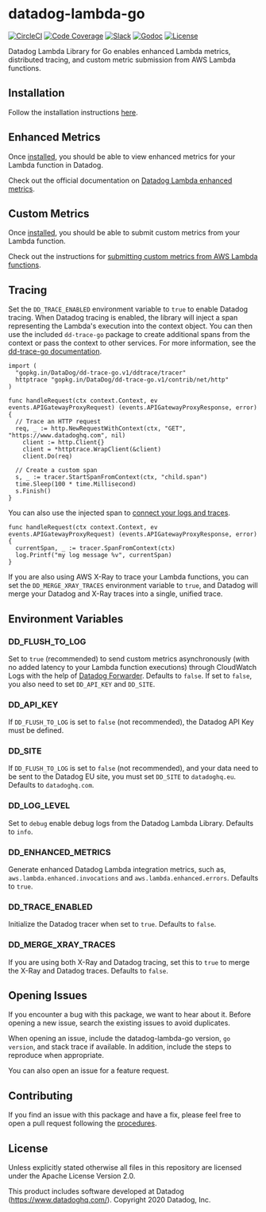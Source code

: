 # datadog-lambda-go

[![CircleCI](https://img.shields.io/circleci/build/github/DataDog/datadog-lambda-go)](https://circleci.com/gh/DataDog/datadog-lambda-go)
[![Code Coverage](https://img.shields.io/codecov/c/github/DataDog/datadog-lambda-go)](https://codecov.io/gh/DataDog/datadog-lambda-go)
[![Slack](https://img.shields.io/badge/slack-%23serverless-blueviolet?logo=slack)](https://datadoghq.slack.com/channels/serverless/)
[![Godoc](https://img.shields.io/badge/godoc-reference-blue.svg)](https://godoc.org/github.com/DataDog/datadog-lambda-go)
[![License](https://img.shields.io/badge/license-Apache--2.0-blue)](https://github.com/DataDog/datadog-lambda-go/blob/master/LICENSE)

Datadog Lambda Library for Go enables enhanced Lambda metrics, distributed tracing, and custom metric submission from AWS Lambda functions.  

## Installation

Follow the installation instructions [here](https://docs.datadoghq.com/serverless/installation/go/).

## Enhanced Metrics

Once [installed](#installation), you should be able to view enhanced metrics for your Lambda function in Datadog.

Check out the official documentation on [Datadog Lambda enhanced metrics](https://docs.datadoghq.com/integrations/amazon_lambda/?tab=go#real-time-enhanced-lambda-metrics).

## Custom Metrics

Once [installed](#installation), you should be able to submit custom metrics from your Lambda function.

Check out the instructions for [submitting custom metrics from AWS Lambda functions](https://docs.datadoghq.com/integrations/amazon_lambda/?tab=go#custom-metrics).

## Tracing

Set the `DD_TRACE_ENABLED` environment variable to `true` to enable Datadog tracing. When Datadog tracing is enabled, the library will inject a span representing the Lambda's execution into the context object. You can then use the included `dd-trace-go` package to create additional spans from the context or pass the context to other services. For more information, see the [dd-trace-go documentation](https://godoc.org/gopkg.in/DataDog/dd-trace-go.v1/ddtrace).

```
import (
  "gopkg.in/DataDog/dd-trace-go.v1/ddtrace/tracer"
  httptrace "gopkg.in/DataDog/dd-trace-go.v1/contrib/net/http"
)

func handleRequest(ctx context.Context, ev events.APIGatewayProxyRequest) (events.APIGatewayProxyResponse, error) {
  // Trace an HTTP request
  req, _ := http.NewRequestWithContext(ctx, "GET", "https://www.datadoghq.com", nil)
	client := http.Client{}
	client = *httptrace.WrapClient(&client)
	client.Do(req)

  // Create a custom span
  s, _ := tracer.StartSpanFromContext(ctx, "child.span")
  time.Sleep(100 * time.Millisecond)
  s.Finish()
}
```

You can also use the injected span to [connect your logs and traces](https://docs.datadoghq.com/tracing/connect_logs_and_traces/go/).

```
func handleRequest(ctx context.Context, ev events.APIGatewayProxyRequest) (events.APIGatewayProxyResponse, error) {
  currentSpan, _ := tracer.SpanFromContext(ctx)
  log.Printf("my log message %v", currentSpan)
}
```

If you are also using AWS X-Ray to trace your Lambda functions, you can set the `DD_MERGE_XRAY_TRACES` environment variable to `true`, and Datadog will merge your Datadog and X-Ray traces into a single, unified trace.


## Environment Variables

### DD_FLUSH_TO_LOG

Set to `true` (recommended) to send custom metrics asynchronously (with no added latency to your Lambda function executions) through CloudWatch Logs with the help of [Datadog Forwarder](https://github.com/DataDog/datadog-serverless-functions/tree/master/aws/logs_monitoring). Defaults to `false`. If set to `false`, you also need to set `DD_API_KEY` and `DD_SITE`.

### DD_API_KEY

If `DD_FLUSH_TO_LOG` is set to `false` (not recommended), the Datadog API Key must be defined.

### DD_SITE

If `DD_FLUSH_TO_LOG` is set to `false` (not recommended), and your data need to be sent to the Datadog EU site, you must set `DD_SITE` to `datadoghq.eu`. Defaults to `datadoghq.com`.

### DD_LOG_LEVEL

Set to `debug` enable debug logs from the Datadog Lambda Library. Defaults to `info`.

### DD_ENHANCED_METRICS

Generate enhanced Datadog Lambda integration metrics, such as, `aws.lambda.enhanced.invocations` and `aws.lambda.enhanced.errors`. Defaults to `true`.

### DD_TRACE_ENABLED

Initialize the Datadog tracer when set to `true`. Defaults to `false`.

### DD_MERGE_XRAY_TRACES

If you are using both X-Ray and Datadog tracing, set this to `true` to merge the X-Ray and Datadog traces. Defaults to `false`.

## Opening Issues

If you encounter a bug with this package, we want to hear about it. Before opening a new issue, search the existing issues to avoid duplicates.

When opening an issue, include the datadog-lambda-go version, `go version`, and stack trace if available. In addition, include the steps to reproduce when appropriate.

You can also open an issue for a feature request.

## Contributing

If you find an issue with this package and have a fix, please feel free to open a pull request following the [procedures](https://github.com/DataDog/dd-lambda-go/blob/master/CONTRIBUTING.md).

## License

Unless explicitly stated otherwise all files in this repository are licensed under the Apache License Version 2.0.

This product includes software developed at Datadog (https://www.datadoghq.com/). Copyright 2020 Datadog, Inc.

